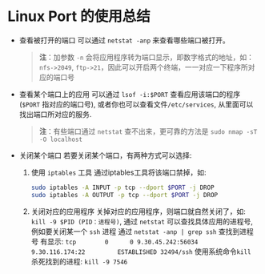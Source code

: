 # Linux Port 的使用总结

- 查看被打开的端口
  可以通过 `netstat -anp` 来查看哪些端口被打开。
  >**注**：加参数 `-n` 会将应用程序转为端口显示，即数字格式的地址，如：`nfs->2049`, `ftp->21`，因此可以开启两个终端，一一对应一下程序所对应的端口号

- 查看某个端口上的应用
  可以通过 `lsof -i:$PORT` 查看应用该端口的程序(`$PORT` 指对应的端口号), 或者你也可以查看文件`/etc/services`, 从里面可以找出端口所对应的服务.
  >**注**：有些端口通过 `netstat` 查不出来，更可靠的方法是 `sudo nmap -sT -O localhost`

- 关闭某个端口
  若要关闭某个端口，有两种方式可以选择:

  1. 使用 `iptables` 工具
      通过iptables工具将该端口禁掉，如:

      ```bash
      sudo iptables -A INPUT -p tcp --dport $PORT -j DROP
      sudo iptables -A OUTPUT -p tcp --dport $PORT -j DROP
      ```

  2. 关闭对应的应用程序
      关掉对应的应用程序，则端口就自然关闭了，如: `kill -9 $PID (PID：进程号)`, 通过 `netstat` 可以查找具体应用的进程号, 例如要关闭某一个 `ssh` 进程
      通过 `netstat -anp | grep ssh` 查找到进程号
      有显示: `tcp        0      0 9.30.45.242:56034       9.30.116.174:22         ESTABLISHED 32494/ssh`
      使用系统命令`kill` 杀死找到的进程: `kill -9 7546`
